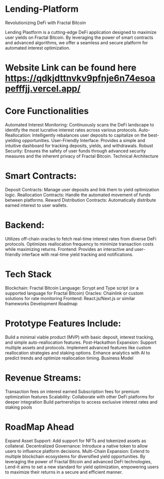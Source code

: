 


# Lending-Platform

Revolutionizing DeFi with Fractal Bitcoin

Lending Plastform  is a cutting-edge DeFi application designed to maximize user yields on Fractal Bitcoin. By leveraging the power of smart contracts and advanced algorithms, we offer a seamless and secure platform for automated interest optimization.

# Website Link can be found here https://qdkjdttnvkv9pfnje6n74esoapefffjj.vercel.app/

# Core Functionalities

Automated Interest Monitoring: Continuously scans the DeFi landscape to identify the most lucrative interest rates across various protocols.
Auto-Reallocation: Intelligently rebalances user deposits to capitalize on the best-yielding opportunities.
User-Friendly Interface: Provides a simple and intuitive dashboard for tracking deposits, yields, and withdrawals.
Robust Security: Ensures the safety of user funds through advanced security measures and the inherent privacy of Fractal Bitcoin.
Technical Architecture

# Smart Contracts:
Deposit Contracts: Manage user deposits and link them to yield optimization logic.
Reallocation Contracts: Handle the automated movement of funds between platforms.
Reward Distribution Contracts: Automatically distribute earned interest to user wallets.

# Backend:
Utilizes off-chain oracles to fetch real-time interest rates from diverse DeFi protocols.
Optimizes reallocation frequency to minimize transaction costs while maximizing returns.
Frontend:
Provides an interactive and user-friendly interface with real-time yield tracking and notifications.

# Tech Stack 
Blockchain: Fractal Bitcoin
Language: Scrypt and Type script (or a supported language for Fractal Bitcoin)
Oracles: Chainlink or custom solutions for rate monitoring
Frontend: React.js/Next.js or similar frameworks
Development Roadmap

# Prototype Features Include:
Build a minimal viable product (MVP) with basic deposit, interest tracking, and simple auto-reallocation features.
Post-Hackathon Expansion:
Support multiple assets and protocols.
Implement advanced features like custom reallocation strategies and staking options.
Enhance analytics with AI to predict trends and optimize reallocation timing.
Business Model

# Revenue Streams:
Transaction fees on interest earned
Subscription fees for premium optimization features
Scalability:
Collaborate with other DeFi platforms for deeper integration
Build partnerships to access exclusive interest rates and staking pools

# RoadMap Ahead

Expand Asset Support: Add support for NFTs and tokenized assets as collateral.
Decentralized Governance: Introduce a native token to allow users to influence platform decisions.
Multi-Chain Expansion: Extend to multiple blockchain ecosystems for diversified yield opportunities.
By leveraging the power of Fractal Bitcoin and advanced DeFi technologies, Lend-it aims to set a new standard for yield optimization, empowering users to maximize their returns in a secure and efficient manner.















